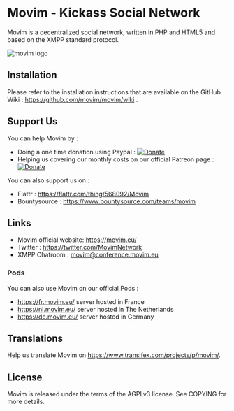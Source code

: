 Movim - Kickass Social Network
==================================================

Movim is a decentralized social network, written in PHP and HTML5 and based on the XMPP standard protocol.

![movim logo](https://movim.eu/img/main_top.png)

Installation
------------
Please refer to the installation instructions that are available on the GitHub Wiki : https://github.com/movim/movim/wiki .

Support Us
----------
You can help Movim by :
* Doing a one time donation using Paypal : [![Donate](https://img.shields.io/badge/Donate-PayPal-green.svg)](https://www.paypal.com/cgi-bin/webscr?cmd=_donations&business=8QHPJDAQXT9UC)
* Helping us covering our monthly costs on our official Patreon page : [![Donate](https://img.shields.io/badge/Patreon-Become%20a%20Patron-orange.svg)](https://www.patreon.com/movim)

You can also support us on :
* Flattr : https://flattr.com/thing/568092/Movim
* Bountysource : https://www.bountysource.com/teams/movim

Links
-----
* Movim official website: https://movim.eu/
* Twitter : https://twitter.com/MovimNetwork
* XMPP Chatroom : movim@conference.movim.eu

### Pods
You can also use Movim on our official Pods :

* https://fr.movim.eu/ server hosted in France
* https://nl.movim.eu/ server hosted in The Netherlands
* https://de.movim.eu/ server hosted in Germany

Translations
------------
Help us translate Movim on https://www.transifex.com/projects/p/movim/.

License
-------
Movim is released under the terms of the AGPLv3 license. See COPYING for more details.

